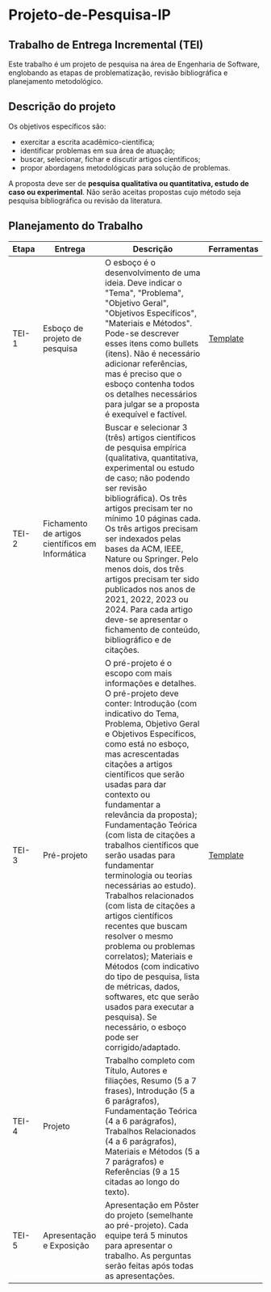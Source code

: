 # Projeto-de-Pesquisa-IP
## Trabalho de Entrega Incremental (TEI)
Este trabalho é um projeto de pesquisa na área de Engenharia de Software, englobando as etapas de problematização, revisão bibliográfica e planejamento metodológico. 

## Descrição do projeto

Os objetivos específicos são:

* exercitar a escrita acadêmico-científica;
* identificar problemas em sua área de atuação;
* buscar, selecionar, fichar e discutir artigos científicos;
* propor abordagens metodológicas para solução de problemas.

A proposta deve ser de **pesquisa qualitativa ou quantitativa, estudo de caso ou experimental**. Não serão aceitas propostas cujo método seja pesquisa bibliográfica ou revisão da literatura.

## Planejamento do Trabalho

| Etapa  | Entrega                                                 | Descrição                                                                                                                                                                                                                                                                                                                                                                                                   | Ferramentas                                                                                                 |
|--------|---------------------------------------------------------|-------------------------------------------------------------------------------------------------------------------------------------------------------------------------------------------------------------------------------------------------------------------------------------------------------------------------------------------------------------------------------------------------------------|-------------------------------------------------------------------------------------------------------------|
| TEI-1  | Esboço de projeto de pesquisa                           | O esboço é o desenvolvimento de uma ideia. Deve indicar o "Tema", "Problema", "Objetivo Geral", "Objetivos Específicos", "Materiais e Métodos". Pode-se descrever esses itens como bullets (itens). Não é necessário adicionar referências, mas é preciso que o esboço contenha todos os detalhes necessários para julgar se a proposta é exequível e factível.                                              | [Template](https://github.com/lesandrop/site/blob/master/teaching/IPI/Projeto/template-esboco.md)           |
| TEI-2  | Fichamento de artigos científicos em Informática         | Buscar e selecionar 3 (três) artigos científicos de pesquisa empírica (qualitativa, quantitativa, experimental ou estudo de caso; não podendo ser revisão bibliográfica). Os três artigos precisam ter no mínimo 10 páginas cada. Os três artigos precisam ser indexados pelas bases da ACM, IEEE, Nature ou Springer. Pelo menos dois, dos três artigos precisam ter sido publicados nos anos de 2021, 2022, 2023 ou 2024. Para cada artigo deve-se apresentar o fichamento de conteúdo, bibliográfico e de citações. |                                                                                                             |
| TEI-3  | Pré-projeto                                              | O pré-projeto é o escopo com mais informações e detalhes. O pré-projeto deve conter: Introdução (com indicativo do Tema, Problema, Objetivo Geral e Objetivos Específicos, como está no esboço, mas acrescentadas citações a artigos científicos que serão usadas para dar contexto ou fundamentar a relevância da proposta); Fundamentação Teórica (com lista de citações a trabalhos científicos que serão usadas para fundamentar terminologia ou teorias necessárias ao estudo). Trabalhos relacionados (com lista de citações a artigos científicos recentes que buscam resolver o mesmo problema ou problemas correlatos); Materiais e Métodos (com indicativo do tipo de pesquisa, lista de métricas, dados, softwares, etc que serão usados para executar a pesquisa). Se necessário, o esboço pode ser corrigido/adaptado. | [Template](https://github.com/lesandrop/site/blob/master/teaching/IPI/Projeto/template-pre-projeto.md)        |
| TEI-4  | Projeto                                                  | Trabalho completo com Título, Autores e filiações, Resumo (5 a 7 frases), Introdução (5 a 6 parágrafos), Fundamentação Teórica (4 a 6 parágrafos), Trabalhos Relacionados (4 a 6 parágrafos), Materiais e Métodos (5 a 7 parágrafos) e Referências (9 a 15 citadas ao longo do texto).                                                                                                                        |                                                                                                             |
| TEI-5  | Apresentação e Exposição                                 | Apresentação em Pôster do projeto (semelhante ao pré-projeto). Cada equipe terá 5 minutos para apresentar o trabalho. As perguntas serão feitas após todas as apresentações.                                                                                                                                                                                                                               |                                                                                                             |
